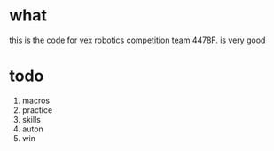 # what
this is the code for vex robotics competition team 4478F. is very good

# todo
1. macros
2. practice
3. skills
4. auton
5. win
